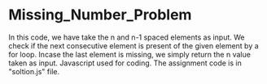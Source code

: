 # Missing_Number_Problem

In this code, we have take the n and n-1 spaced elements as input.
We check if the next consecutive element is present of the given element by a for loop.
Incase the last element is missing, we simply return the n value taken as input.
Javascript used for coding.
The assignment code is in "soltion.js" file.
